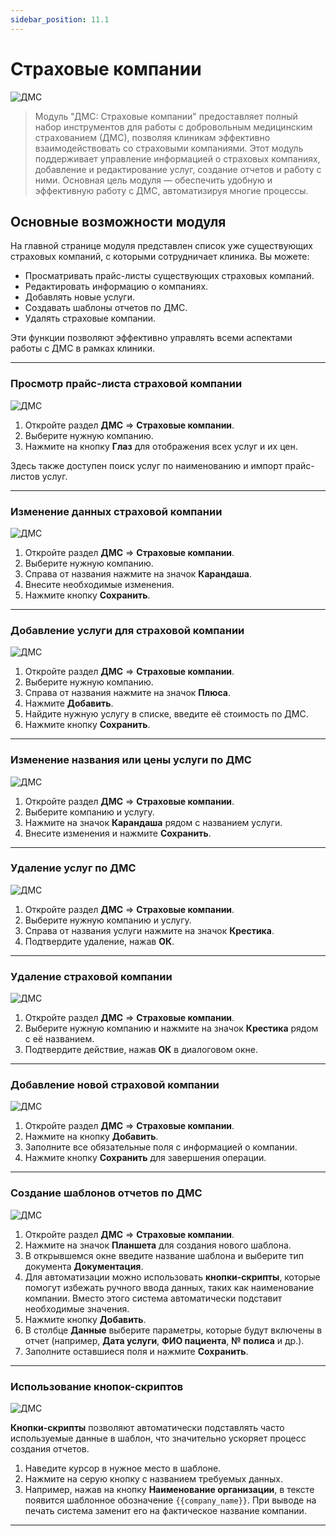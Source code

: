 ```yaml
---
sidebar_position: 11.1
---
```

# Страховые компании

 ![ДМС](assets/companies/1.png)

> Модуль "ДМС: Страховые компании" предоставляет полный набор инструментов для работы с добровольным медицинским страхованием (ДМС), позволяя клиникам эффективно взаимодействовать со страховыми компаниями. Этот модуль поддерживает управление информацией о страховых компаниях, добавление и редактирование услуг, создание отчетов и работу с ними. Основная цель модуля — обеспечить удобную и эффективную работу с ДМС, автоматизируя многие процессы.


## Основные возможности модуля

На главной странице модуля представлен список уже существующих страховых компаний, с которыми сотрудничает клиника. Вы можете:

- Просматривать прайс-листы существующих страховых компаний.
- Редактировать информацию о компаниях.
- Добавлять новые услуги.
- Создавать шаблоны отчетов по ДМС.
- Удалять страховые компании.

Эти функции позволяют эффективно управлять всеми аспектами работы с ДМС в рамках клиники.

---

### Просмотр прайс-листа страховой компании

 ![ДМС](assets/companies/2.png)

1. Откройте раздел **ДМС** => **Страховые компании**.  
2. Выберите нужную компанию.  
3. Нажмите на кнопку **Глаз** для отображения всех услуг и их цен.  

Здесь также доступен поиск услуг по наименованию и импорт прайс-листов услуг.

---

### Изменение данных страховой компании

 ![ДМС](assets/companies/3.png)

1. Откройте раздел **ДМС** => **Страховые компании**.  
2. Выберите нужную компанию.  
3. Справа от названия нажмите на значок **Карандаша**.  
4. Внесите необходимые изменения.  
5. Нажмите кнопку **Сохранить**.  

---

### Добавление услуги для страховой компании

 ![ДМС](assets/companies/4.png)

1. Откройте раздел **ДМС** => **Страховые компании**.  
2. Выберите нужную компанию.  
3. Справа от названия нажмите на значок **Плюса**.  
4. Нажмите **Добавить**.  
5. Найдите нужную услугу в списке, введите её стоимость по ДМС.  
6. Нажмите кнопку **Сохранить**.  

---

### Изменение названия или цены услуги по ДМС

 ![ДМС](assets/companies/5.png)

1. Откройте раздел **ДМС** => **Страховые компании**.  
2. Выберите компанию и услугу.  
3. Нажмите на значок **Карандаша** рядом с названием услуги.  
4. Внесите изменения и нажмите **Сохранить**.  

---

### Удаление услуг по ДМС

 ![ДМС](assets/companies/6.png)

1. Откройте раздел **ДМС** => **Страховые компании**.  
2. Выберите нужную компанию и услугу.  
3. Справа от названия услуги нажмите на значок **Крестика**.  
4. Подтвердите удаление, нажав **ОК**.  

---

### Удаление страховой компании

 ![ДМС](assets/companies/7.png)

1. Откройте раздел **ДМС** => **Страховые компании**.  
2. Выберите нужную компанию и нажмите на значок **Крестика** рядом с её названием.  
3. Подтвердите действие, нажав **ОК** в диалоговом окне.  

---

### Добавление новой страховой компании

 ![ДМС](assets/companies/8.png)

1. Откройте раздел **ДМС** => **Страховые компании**.  
2. Нажмите на кнопку **Добавить**.  
3. Заполните все обязательные поля с информацией о компании.  
4. Нажмите кнопку **Сохранить** для завершения операции.  

---

### Создание шаблонов отчетов по ДМС

 ![ДМС](assets/companies/9.png)

1. Откройте раздел **ДМС** => **Страховые компании**.  
2. Нажмите на значок **Планшета** для создания нового шаблона.  
3. В открывшемся окне введите название шаблона и выберите тип документа **Документация**.  
4. Для автоматизации можно использовать **кнопки-скрипты**, которые помогут избежать ручного ввода данных, таких как наименование компании. Вместо этого система автоматически подставит необходимые значения.  
5. Нажмите кнопку **Добавить**.  
6. В столбце **Данные** выберите параметры, которые будут включены в отчет (например, **Дата услуги**, **ФИО пациента**, **№ полиса** и др.).  
7. Заполните оставшиеся поля и нажмите **Сохранить**.  

---

### Использование кнопок-скриптов

 ![ДМС](assets/companies/10.png)

**Кнопки-скрипты** позволяют автоматически подставлять часто используемые данные в шаблон, что значительно ускоряет процесс создания отчетов.

1. Наведите курсор в нужное место в шаблоне.  
2. Нажмите на серую кнопку с названием требуемых данных.  
3. Например, нажав на кнопку **Наименование организации**, в тексте появится шаблонное обозначение `{{company_name}}`. При выводе на печать система заменит его на фактическое название компании.

---